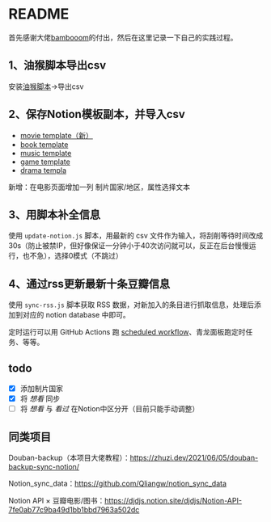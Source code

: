 # README

首先感谢大佬[bambooom](https://github.com/bambooom)的付出，然后在这里记录一下自己的实践过程。

## 1、油猴脚本导出csv

安装[油猴脚本](https://greasyfork.org/zh-CN/scripts/420999-%E8%B1%86%E7%93%A3%E8%AF%BB%E4%B9%A6-%E7%94%B5%E5%BD%B1-%E9%9F%B3%E4%B9%90-%E6%B8%B8%E6%88%8F-%E8%88%9E%E5%8F%B0%E5%89%A7%E5%AF%BC%E5%87%BA%E5%B7%A5%E5%85%B7)→导出csv

## 2、保存Notion模板副本，并导入csv

- [movie template（新）](https://htyed.notion.site/cd4657d7229b41ff82efb1fce255dca5?v=40bf1445ed5144c5b9694cb4f6930c65)
- [book template](https://bambooo.notion.site/2c6d35b0e1414af387f9e2a20d10cb4c?v=33be13cbae1f4bf581d325dfa1fa5604)
- [music template](https://bambooo.notion.site/43a25b0e62354cc4a38a8aa0c60ac31c?v=45b0b31a85804b42a8993e99b63e3f47)
- [game template](https://bambooo.notion.site/0fcb63ccfc65455b9349b29685690b71?v=5fc35837865640fe8e008ef80961d87f)
- [drama templa](https://bambooo.notion.site/29233844d4e34a9eb6fd48fb0a7b1598?v=8e9681e173204853b3df0d8c10f0e549)

新增：在电影页面增加一列 制片国家/地区，属性选择文本
## 3、用脚本补全信息

使用 `update-notion.js` 脚本，用最新的 csv 文件作为输入，将刮削等待时间改成30s（防止被禁IP，但好像保证一分钟小于40次访问就可以，反正在后台慢慢运行，也不急），选择0模式（不跳过）

## 4、通过rss更新最新十条豆瓣信息

使用 `sync-rss.js` 脚本获取 RSS 数据，对新加入的条目进行抓取信息，处理后添加到对应的 notion database 中即可。

定时运行可以用 GitHub Actions 跑 [scheduled workflow](https://docs.github.com/en/actions/reference/events-that-trigger-workflows#schedule)、青龙面板跑定时任务、等等。

## todo

- [x] 添加制片国家
- [x] 将 *想看* 同步
- [ ] 将 *想看* 与 *看过* 在Notion中区分开（目前只能手动调整）

## 同类项目

Douban-backup（本项目大佬教程）：https://zhuzi.dev/2021/06/05/douban-backup-sync-notion/

Notion_sync_data：https://github.com/Qliangw/notion_sync_data

Notion API × 豆瓣电影/图书：https://djdjs.notion.site/djdjs/Notion-API-7fe0ab77c9ba49d1bb1bbd7963a502dc

